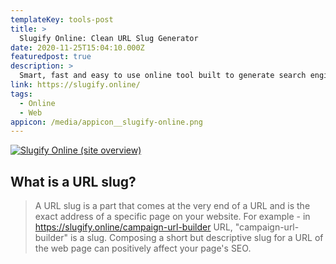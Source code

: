 ```yaml
---
templateKey: tools-post
title: >
  Slugify Online: Clean URL Slug Generator
date: 2020-11-25T15:04:10.000Z
featuredpost: true
description: >
  Smart, fast and easy to use online tool built to generate search engine friendly and user-friendly URL slugs.
link: https://slugify.online/
tags:
  - Online
  - Web
appicon: /media/appicon__slugify-online.png
---
```


[![Slugify Online (site overview)](/media/chemex.jpg)](https://slugify.online/ "Go to Slugify Online's website")

## What is a URL slug?

> A URL slug is a part that comes at the very end of a URL and is the exact address of a specific page on your website. For example - in <https://slugify.online/campaign-url-builder> URL, "campaign-url-builder" is a slug. Composing a short but descriptive slug for a URL of the web page can positively affect your page's SEO.
